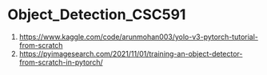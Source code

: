 # Object_Detection_CSC591
1. https://www.kaggle.com/code/arunmohan003/yolo-v3-pytorch-tutorial-from-scratch
2. https://pyimagesearch.com/2021/11/01/training-an-object-detector-from-scratch-in-pytorch/
